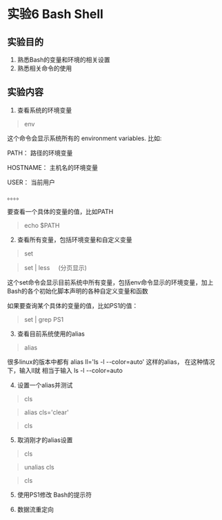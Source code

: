 
# 实验6 Bash Shell
## 实验目的
1. 熟悉Bash的变量和环境的相关设置
2. 熟悉相关命令的使用
## 实验内容
1. 查看系统的环境变量
> env

这个命令会显示系统所有的 environment variables. 比如:

PATH： 路径的环境变量

HOSTNAME： 主机名的环境变量

USER： 当前用户

。。。。

要查看一个具体的变量的值，比如PATH
> echo $PATH

2. 查看所有变量，包括环境变量和自定义变量
> set

> set | less      (分页显示)

这个set命令会显示目前系统中所有变量，包括env命令显示的环境变量，加上Bash的各个初始化脚本声明的各种自定义变量和函数

如果要查询某个具体的变量的值，比如PS1的值：
> set | grep PS1

3. 查看目前系统使用的alias
> alias

很多linux的版本中都有 alias ll='ls -l --color=auto' 这样的alias， 在这种情况下，输入ll就 相当于输入 ls -l --color=auto

4. 设置一个alias并测试
> cls

> alias cls='clear'

> cls

5. 取消刚才的alias设置
> cls

> unalias cls

> cls

5. 使用PS1修改 Bash的提示符

3. 数据流重定向

